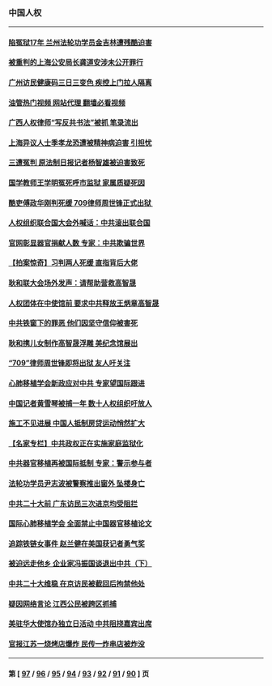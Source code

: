 ### 中国人权
---
#### [陷冤狱17年 兰州法轮功学员金吉林遭残酷迫害](../../pages/ncid278/n13832422.md?09260845) 
#### [被重判的上海公安局长龚道安涉未公开罪行](../../pages/ncid278/n13831922.md?09260845) 
#### [广州访民健康码三日三变色 疾控上门拉人隔离](../../pages/ncid278/n13832404.md?09260845) 
#### [油管热门视频 网站代理 翻墙必看视频](http://209.222.30.114:81/youtube.html?09260845)
#### [广西人权律师“写反共书法”被抓 笔录流出](../../pages/ncid278/n13832265.md?09260845) 
#### [上海异议人士季孝龙恐遭被精神病迫害 引担忧](../../pages/ncid278/n13831968.md?09260845) 
#### [三遭冤判 原法制日报记者杨智雄被迫害致死](../../pages/ncid278/n13830419.md?09260845) 
#### [国学教师王学明冤死呼市监狱 家属质疑死因](../../pages/ncid278/n13831866.md?09260845) 
#### [酷吏傅政华刚判死缓 709律师周世锋正式出狱 ](../../pages/ncid278/n13831911.md?09260845) 
#### [人权组织联合国大会外喊话：中共滚出联合国](../../pages/ncid278/n13831715.md?09260845) 
#### [官网彰显器官捐献人数 专家：中共欺骗世界](../../pages/ncid278/n13831538.md?09260845) 
#### [【拍案惊奇】习判两人死缓 直指背后大佬](../../pages/ncid278/n13831371.md?09260845) 
#### [耿和联大会场外发声：请帮助营救高智晟](../../pages/ncid278/n13831015.md?09260845) 
#### [人权团体在中使馆前 要求中共释放王炳章高智晟](../../pages/ncid278/n13830116.md?09260845) 
#### [中共铁窗下的罪恶 他们因坚守信仰被害死](../../pages/ncid278/n13828898.md?09260845) 
#### [耿和携儿女制作高智晟浮雕 美纪念馆展出](../../pages/ncid278/n13829624.md?09260845) 
#### [“709”律师周世锋即将出狱 友人吁关注](../../pages/ncid278/n13828809.md?09260845) 
#### [心肺移植学会新政应对中共 专家望国际跟进](../../pages/ncid278/n13829043.md?09260845) 
#### [中国记者黄雪琴被捕一年 数十人权组织吁放人](../../pages/ncid278/n13828630.md?09260845) 
#### [施工不见进展 中国人抵制房贷运动悄然扩大](../../pages/ncid278/n13828435.md?09260845) 
#### [【名家专栏】中共政权正在实施家庭监狱化](../../pages/ncid278/n13828326.md?09260845) 
#### [中共器官移植再被国际抵制 专家：警示参与者](../../pages/ncid278/n13828208.md?09260845) 
#### [法轮功学员尹志波被警察推出窗外 坠楼身亡](../../pages/ncid278/n13828273.md?09260845) 
#### [中共二十大前 广东访民三次进京均受阻拦](../../pages/ncid278/n13828141.md?09260845) 
#### [国际心肺移植学会 全面禁止中国器官移植论文](../../pages/ncid278/n13827785.md?09260845) 
#### [追踪铁链女事件 赵兰健在美国获记者勇气奖](../../pages/ncid278/n13827296.md?09260845) 
#### [被迫远走他乡 企业家冯振国谈退出中共（下）](../../pages/ncid278/n13827432.md?09260845) 
#### [中共二十大维稳 在京访民被截回后拘禁他处](../../pages/ncid278/n13827605.md?09260845) 
#### [疑因网络言论 江西公民被跨区抓捕](../../pages/ncid278/n13827298.md?09260845) 
#### [美驻华大使馆办独立日活动 中共阻挠嘉宾出席](../../pages/ncid278/n13827240.md?09260845) 
#### [官报江苏一烧烤店爆炸 民传一炸串店被炸没](../../pages/ncid278/n13827054.md?09260845) 

---
#### 第 [ [97](./97.md?09260845) / [96](./96.md?09260845) / [95](./95.md?09260845) / [94](./94.md?09260845) / [93](./93.md?09260845) / [92](./92.md?09260845) / [91](./91.md?09260845) / [90](./90.md?09260845) ] 页
